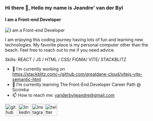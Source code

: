 ### Hi there 👋, Hello my name is Jeandre' van der Byl
#### I am a Front-end Developer
![I am a Front-end Developer](https://pbs.twimg.com/profile_banners/1098646430/1409215243/600x200)

I am enjoying this coding journey having lots of fun and learning new technologies. My favorite place is my personal computer other than the beach. Feel free to reach out to me if you need advice.

Skills: REACT / JS / HTML / CSS/ FIGMA/ VITE/ STACKBLITZ

- 🔭 I’m currently working on https://stackblitz.com/~/github.com/greatdane-cloud/vitejs-vite-semantic-html 
- 🌱 I’m currently learning The Front-End Developer Career Path @ Scrimba 
- 📫 How to reach me: vanderbyljeandre@gmail.com 


[<img src='https://cdn.jsdelivr.net/npm/simple-icons@3.0.1/icons/github.svg' alt='github' height='40'>](https://github.com/https://github.com/greatdane-cloud)  [<img src='https://cdn.jsdelivr.net/npm/simple-icons@3.0.1/icons/linkedin.svg' alt='linkedin' height='40'>](https://www.linkedin.com/in/https://www.linkedin.com/in/jeandre-van-der-byl//)  [<img src='https://cdn.jsdelivr.net/npm/simple-icons@3.0.1/icons/instagram.svg' alt='instagram' height='40'>](https://www.instagram.com/https://www.instagram.com/jeandreavdb//)  [<img src='https://cdn.jsdelivr.net/npm/simple-icons@3.0.1/icons/twitter.svg' alt='twitter' height='40'>](https://twitter.com/https://twitter.com/Jeandre_Vdb)  

